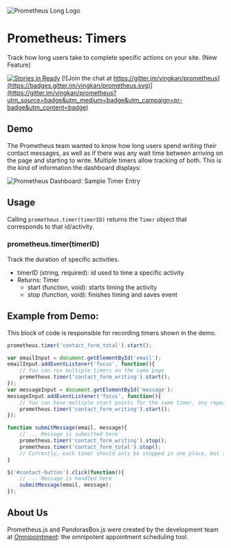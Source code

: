 ![Prometheus Long Logo](http://vingkan.github.io/prometheus/img/long-logo.png)

# Prometheus: Timers
Track how long users take to complete specific actions on your site. (New Feature)

[![Stories in Ready](https://badge.waffle.io/vingkan/prometheus.png?label=ready&title=Ready)](https://waffle.io/vingkan/prometheus) [![Join the chat at https://gitter.im/vingkan/prometheus](https://badges.gitter.im/vingkan/prometheus.svg)](https://gitter.im/vingkan/prometheus?utm_source=badge&utm_medium=badge&utm_campaign=pr-badge&utm_content=badge)

## Demo
The Prometheus team wanted to know how long users spend writing their contact messages, as well as if there was any wait time between arriving on the page and starting to write. Multiple timers allow tracking of both. This is the kind of information the dashboard displays:

![Prometheus Dashboard: Sample Timer Entry](https://raw.githubusercontent.com/vingkan/prometheus/master/img/timer.PNG)

## Usage
Calling `prometheus.timer(timerID)` returns the `Timer` object that corresponds to that id/activity.

### prometheus.timer(timerID)
Track the duration of specific activities.
+ timerID (string, required): id used to time a specific activity
+ Returns: Timer
	+ start (function, void): starts timing the activity
	+ stop (function, void): finishes timing and saves event

## Example from Demo:
This block of code is responsible for recording timers shown in the demo.

```javascript
prometheus.timer('contact_form_total').start();

var emailInput = document.getElementById('email');
emailInput.addEventListener('focus', function(){
	// You can run multiple timers on the same page
	prometheus.timer('contact_form_writing').start();
});
var messageInput = document.getElementById('message');
messageInput.addEventListener('focus', function(){
	// You can have multiple start points for the same timer, any repeated start() calls will not override the original start time
	prometheus.timer('contact_form_writing').start();
});

function submitMessage(email, message){
	// ... Message is submitted here
	prometheus.timer('contact_form_writing').stop();
	prometheus.timer('contact_form_total').stop();
	// Currently, each timer should only be stopped in one place, but stopping multiple different timers together is fine
}

$('#contact-button').click(function(){
	// ... Message is handled here
	submitMessage(email, message);
});

```

## About Us
Prometheus.js and PandorasBox.js were created by the development team at [Omnipointment](https://www.omnipointment.com/): the omnipotent appointment scheduling tool.
